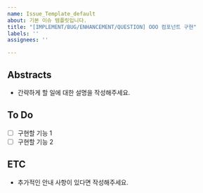 ```yaml
---
name: Issue_Template_default
about: 기본 이슈 템플릿입니다.
title: "[IMPLEMENT/BUG/ENHANCEMENT/QUESTION] OOO 컴포넌트 구현"
labels: ''
assignees: ''

---
```


## Abstracts
* 간략하게 할 일에 대한 설명을 작성해주세요.

## To Do
- [ ] 구현할 기능 1
- [ ] 구현할 기능 2

## ETC
* 추가적인 안내 사항이 있다면 작성해주세요.
